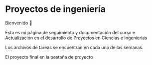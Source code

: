 # Proyectos de ingeniería

Bienvenido 👋  

Esta es mi página de seguimiento y documentación del curso e Actualización en el desarrollo de Proyectos en Ciencias e Ingenierías

Los archivos de tareas se encuentran en cada una de las semanas. 

El proyecto final en la pestaña de proyecto




<!---

## Empezar rápido (3 pasos)

1. **Edita el nombre del sitio** en `mkdocs.yml`:
   ```yaml
   site_name: Documentación del Curso
   theme:
     name: material

--->
